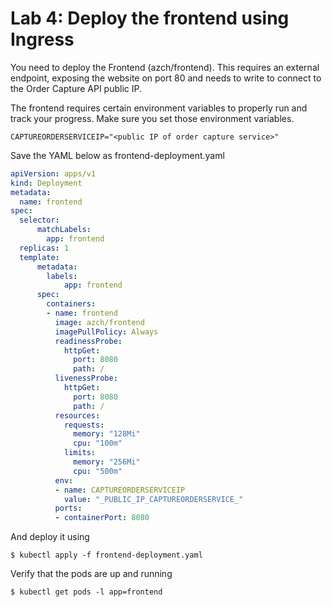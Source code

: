 # Lab 4: Deploy the frontend using Ingress
You need to deploy the Frontend (azch/frontend). This requires an external endpoint, exposing the website on port 80 and needs to write to connect to the Order Capture API public IP.

The frontend requires certain environment variables to properly run and track your progress. Make sure you set those environment variables.
```
CAPTUREORDERSERVICEIP="<public IP of order capture service>"
```

Save the YAML below as frontend-deployment.yaml
```YAML
apiVersion: apps/v1
kind: Deployment
metadata:
  name: frontend
spec:
  selector:
      matchLabels:
        app: frontend
  replicas: 1
  template:
      metadata:
        labels:
            app: frontend
      spec:
        containers:
        - name: frontend
          image: azch/frontend
          imagePullPolicy: Always
          readinessProbe:
            httpGet:
              port: 8080
              path: /
          livenessProbe:
            httpGet:
              port: 8080
              path: /
          resources:
            requests:
              memory: "128Mi"
              cpu: "100m"
            limits:
              memory: "256Mi"
              cpu: "500m"
          env:
          - name: CAPTUREORDERSERVICEIP
            value: "_PUBLIC_IP_CAPTUREORDERSERVICE_"
          ports:
          - containerPort: 8080
```
And deploy it using
```console
$ kubectl apply -f frontend-deployment.yaml
```
Verify that the pods are up and running
```console
$ kubectl get pods -l app=frontend
```

